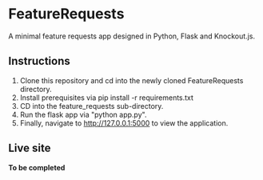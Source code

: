 # FeatureRequests

A minimal feature requests app designed in Python, Flask and Knockout.js.

## Instructions
1. Clone this repository and cd into the newly cloned FeatureRequests directory.
2. Install prerequisites via pip install -r requirements.txt
3. CD into the feature_requests sub-directory.
4. Run the flask app via "python app.py".
5. Finally, navigate to http://127.0.0.1:5000 to view the application. 

## Live site
**To be completed**
